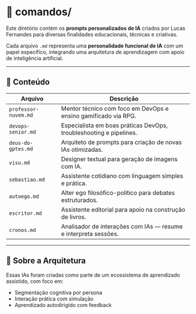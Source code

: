 # 📁 comandos/

Este diretório contém os **prompts personalizados de IA** criados por Lucas Fernandes para diversas finalidades educacionais, técnicas e criativas.

Cada arquivo `.md` representa uma **personalidade funcional de IA** com um papel específico, integrando uma arquitetura de aprendizagem com apoio de inteligência artificial.

---

## 📂 Conteúdo

| Arquivo | Descrição |
|---------|-----------|
| `professor-nuvem.md` | Mentor técnico com foco em DevOps e ensino gamificado via RPG. |
| `devops-senior.md` | Especialista em boas práticas DevOps, troubleshooting e pipelines. |
| `deus-do-gptes.md` | Arquiteto de prompts para criação de novas IAs otimizadas. |
| `visu.md` | Designer textual para geração de imagens com IA. |
| `sebastiao.md` | Assistente cotidiano com linguagem simples e prática. |
| `autoego.md` | Alter ego filosófico-político para debates estruturados. |
| `escritor.md` | Assistente editorial para apoio na construção de livros. |
| `cronos.md` | Analisador de interações com IAs — resume e interpreta sessões. |

---

## 🧠 Sobre a Arquitetura

Essas IAs foram criadas como parte de um ecossistema de aprendizado assistido, com foco em:

- Segmentação cognitiva por persona
- Interação prática com simulação
- Aprendizado autodirigido com feedback

